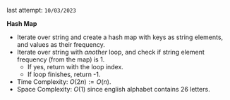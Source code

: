 last attempt: `10/03/2023`

**Hash Map**
- Iterate over string and create a hash map with keys as string elements, and values as their frequency. 
- Iterate over string with *another* loop, and check if string element frequency (from the map) is 1. 
  - If yes, return with the loop index. 
  - If loop finishes, return -1. 
- Time Complexity: $O(2n) := O(n)$. 
- Space Complexity: $O(1)$ since english alphabet contains 26 letters.  


